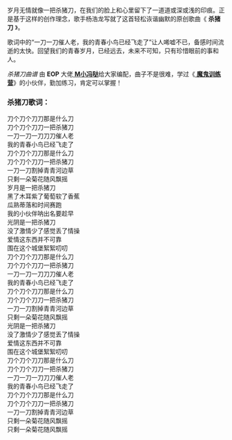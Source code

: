 

岁月无情就像一把杀猪刀，在我们的脸上和心里留下了一道道或深或浅的印痕。正是基于这样的创作理念，歌手杨浩龙写就了这首轻松诙谐幽默的原创歌曲《 **杀猪刀**
》。

歌词中的“一刀一刀催人老，我的青春小鸟已经飞走了”让人唏嘘不已，备感时间流逝的太快。回望我们的青春岁月，已经远去，未来不可知，只有珍惜眼前的事和人。

_杀猪刀曲谱_ 由 **EOP** 大佬[
**M小冯哒**](https://www.everyonepiano.cn/user-174829.html)给大家编配，曲子不是很难，学过《[
**魔鬼训练营**](/Sale.html)》的小伙伴，勤加练习，肯定可以掌握！

### 杀猪刀歌词：

刀个刀个刀刀那是什么刀  
刀个刀个刀刀一把杀猪刀  
一刀一刀一刀刀刀催人老  
我的青春小鸟已经飞走了  
刀个刀个刀刀那是什么刀  
刀个刀个刀刀一把杀猪刀  
一刀一刀割掉青青河边草  
只剩一朵菊花随风飘摇  
岁月是一把杀猪刀  
黑了木耳紫了葡萄软了香蕉  
瓜熟蒂落和时间赛跑  
我的小伙伴呐出名要趁早  
光阴是一把杀猪刀  
没了激情少了感觉丢了情操  
爱情这东西并不可靠  
围在这个城堡絮絮叨叨  
刀个刀个刀刀那是什么刀  
刀个刀个刀刀一把杀猪刀  
一刀一刀一刀刀刀催人老  
我的青春小鸟已经飞走了  
刀个刀个刀刀那是什么刀  
刀个刀个刀刀一把杀猪刀  
一刀一刀割掉青青河边草  
只剩一朵菊花随风飘摇  
光阴是一把杀猪刀  
没了激情少了感觉丢了情操  
爱情这东西并不可靠  
围在这个城堡絮絮叨叨  
刀个刀个刀刀那是什么刀  
刀个刀个刀刀一把杀猪刀  
一刀一刀一刀刀刀催人老  
我的青春小鸟已经飞走了  
刀个刀个刀刀那是什么刀  
刀个刀个刀刀一把杀猪刀  
一刀一刀割掉青青河边草  
只剩一朵菊花随风飘摇  
只剩一朵菊花随风飘摇

